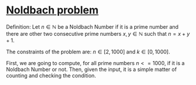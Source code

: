 # [Noldbach problem](https://codeforces.com/problemset/problem/17/A)

Definition: Let $n \in \mathbb{N}$ be a Noldbach Number if it is a prime number and there are other two consecutive prime numbers $x, y \in \mathbb{N}$ such that $n = x + y + 1$.

The constraints of the problem are: $n \in [2, 1000]$ and $k \in [0, 1000]$.

First, we are going to compute, for all prime numbers $n <= 1000$, if it is a Noldbach Number or not. Then, given the input, it is a simple matter of counting and checking the condition.
